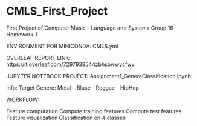 # CMLS_First_Project
 First Project of Computer Music - Language and Systems Group 16
 Homework 1

ENVIRONMENT FOR MINICONDA:
CMLS.yml

OVERLEAF REPORT LINK:
https://it.overleaf.com/7297938544zbhsbwwycfwv

JUPYTER NOTEBOOK PROJECT:
Assignment1_GenereClassification.ipynb

info:
Target Genere:  Metal - Bluse - Reggae - HipHop

WORKFLOW:

Feature computation
Compute training features
Compute test features
Feature visualization
Classification on 4 classes
